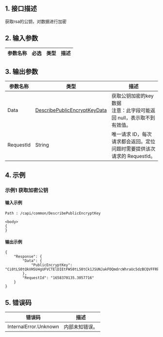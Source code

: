 ## 1. 接口描述


获取rsa的公钥，对数据进行加密


<div class="rno-api-explorer">
    <div class="rno-api-explorer-inner">
        <div class="rno-api-explorer-hd">
            <div class="rno-api-explorer-title">
            </div>
        </div>
        <div class="rno-api-explorer-body">
            <div class="rno-api-explorer-cont">
            </div>
        </div>
    </div>
</div>

## 2. 输入参数


| 参数名称 | 必选 | 类型 | 描述 |
|---------|---------|---------|---------|

## 3. 输出参数

| 参数名称 | 类型 | 描述 |
|---------|---------|---------|
| Data | [DescribePublicEncryptKeyData](/开放API/云规范接口/版本：2022-06-01/数据结构.md#DescribePublicEncryptKeyData) | 获取公钥加密的key数据<br/>注意：此字段可能返回 null，表示取不到有效值。|
| RequestId | String | 唯一请求 ID，每次请求都会返回。定位问题时需要提供该次请求的 RequestId。|

## 4. 示例

### 示例1 获取加密公钥

#### 输入示例

```
Path : /capi/common/DescribePublicEncryptKey 

<body>
{
}
```

#### 输出示例

```
{
    "Response": {
        "Data": {
            "PublicEncryptKey": "Ci0tLS0tQkVHSU4gUFVCTElDIEtFWS0tLS0tCk1JSUNJakFOQmdrcWhraUc5dzBCQVFFRkFBT0NBZzhBTUlJQ0NnS0NBZ0VBdGl3VUcwQytzV202ejdhb"
        },
        "RequestId": "1658370135.3057716"
    }
}
```












## 5. 错误码


| 错误码 | 描述 |
|---------|---------|
| InternalError.Unknown | 内部未知错误。 |
